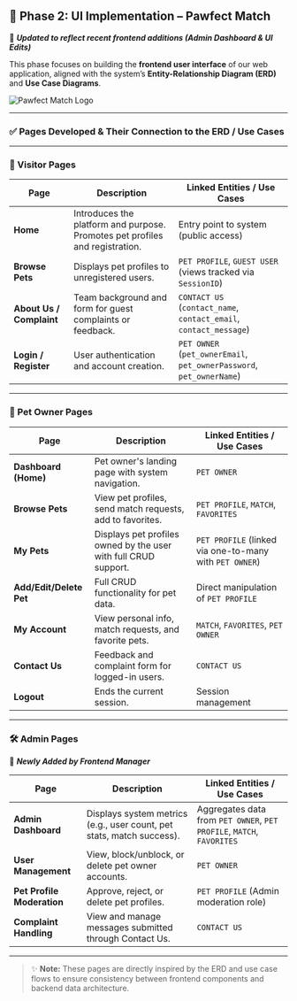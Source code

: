 ## 📘 Phase 2: UI Implementation – Pawfect Match  
🔄 **_Updated to reflect recent frontend additions (Admin Dashboard & UI Edits)_**

This phase focuses on building the **frontend user interface** of our web application, aligned with the system’s **Entity-Relationship Diagram (ERD)** and **Use Case Diagrams**.

![Pawfect Match Logo](frontend.png)

---

### ✅ Pages Developed & Their Connection to the ERD / Use Cases

---

### 👤 Visitor Pages

| **Page**           | **Description**                                                                 | **Linked Entities / Use Cases**                     |
|--------------------|----------------------------------------------------------------------------------|-----------------------------------------------------|
| **Home**           | Introduces the platform and purpose. Promotes pet profiles and registration.     | Entry point to system (public access)               |
| **Browse Pets**    | Displays pet profiles to unregistered users.                                     | `PET PROFILE`, `GUEST USER` (views tracked via `SessionID`) |
| **About Us / Complaint** | Team background and form for guest complaints or feedback.                  | `CONTACT US` (`contact_name`, `contact_email`, `contact_message`) |
| **Login / Register** | User authentication and account creation.                                     | `PET OWNER` (`pet_ownerEmail`, `pet_ownerPassword`, `pet_ownerName`) |

---

### 🐶 Pet Owner Pages

| **Page**           | **Description**                                                                 | **Linked Entities / Use Cases**                     |
|--------------------|----------------------------------------------------------------------------------|-----------------------------------------------------|
| **Dashboard (Home)**| Pet owner's landing page with system navigation.                               | `PET OWNER`                                          |
| **Browse Pets**    | View pet profiles, send match requests, add to favorites.                        | `PET PROFILE`, `MATCH`, `FAVORITES`                 |
| **My Pets**        | Displays pet profiles owned by the user with full CRUD support.                 | `PET PROFILE` (linked via one-to-many with `PET OWNER`) |
| **Add/Edit/Delete Pet** | Full CRUD functionality for pet data.                                      | Direct manipulation of `PET PROFILE`                |
| **My Account**     | View personal info, match requests, and favorite pets.                           | `MATCH`, `FAVORITES`, `PET OWNER`                   |
| **Contact Us**     | Feedback and complaint form for logged-in users.                                | `CONTACT US`                                         |
| **Logout**         | Ends the current session.                                                       | Session management                                   |

---

### 🛠️ Admin Pages  
🔄 **_Newly Added by Frontend Manager_**

| **Page**               | **Description**                                                               | **Linked Entities / Use Cases**                     |
|------------------------|--------------------------------------------------------------------------------|-----------------------------------------------------|
| **Admin Dashboard**    | Displays system metrics (e.g., user count, pet stats, match success).         | Aggregates data from `PET OWNER`, `PET PROFILE`, `MATCH`, `FAVORITES` |
| **User Management**    | View, block/unblock, or delete pet owner accounts.                            | `PET OWNER`                                          |
| **Pet Profile Moderation** | Approve, reject, or delete pet profiles.                                 | `PET PROFILE` (Admin moderation role)               |
| **Complaint Handling** | View and manage messages submitted through Contact Us.                        | `CONTACT US`                                         |

---

> ✨ **Note:** These pages are directly inspired by the ERD and use case flows to ensure consistency between frontend components and backend data architecture.
